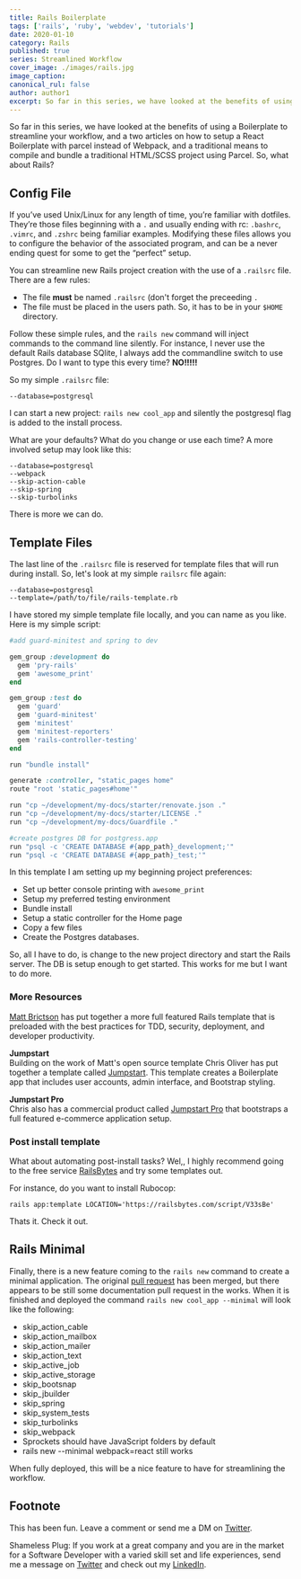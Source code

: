 ```yaml
---
title: Rails Boilerplate
tags: ['rails', 'ruby', 'webdev', 'tutorials']
date: 2020-01-10
category: Rails
published: true
series: Streamlined Workflow
cover_image: ./images/rails.jpg
image_caption:
canonical_rul: false
author: author1
excerpt: So far in this series, we have looked at the benefits of using a Boilerplate to streamline your workflow, and a two articles on how to setup a React Boilerplate with parcel instead of Webpack, and a traditional means to compile and bundle a traditional HTML/SCSS project using Parcel. So, what about Rails?
---
```

So far in this series, we have looked at the benefits of using a Boilerplate to streamline your workflow, and a two articles on how to setup a React Boilerplate with parcel instead of Webpack, and a traditional means to compile and bundle a traditional HTML/SCSS project using Parcel. So, what about Rails?

## Config File
If you’ve used Unix/Linux for any length of time, you’re familiar with dotfiles. They’re those files beginning with a `.` and usually ending with rc: `.bashrc`, `.vimrc`, and `.zshrc` being familiar examples. Modifying these files allows you to configure the behavior of the associated program, and can be a never ending quest for some to get the “perfect” setup.

You can streamline new Rails project creation with the use of a `.railsrc` file. There are a few rules:
- The file **must** be named `.railsrc` (don't forget the preceeding `.`
- The file must be placed in the users path. So, it has to be in your `$HOME` directory.

Follow these simple rules, and the `rails new` command will inject commands to the command line silently. For instance, I never use the default Rails database SQlite, I always add the commandline switch to use Postgres. Do I want to type this every time? **NO!!!!!**

So my simple `.railsrc` file:
```
--database=postgresql
```
I can start a new project: `rails new cool_app` and silently the postgresql flag is added to the install process.

What are your defaults? What do you change or use each time? A more involved setup may look like this:
```
--database=postgresql
--webpack
--skip-action-cable
--skip-spring
--skip-turbolinks
```
There is more we can do.

## Template Files
The last line of the `.railsrc` file is reserved for template files that will run during install. So, let's look at my simple `railsrc` file again:
```
--database=postgresql
--template=/path/to/file/rails-template.rb
```
I have stored my simple template file locally, and you can name as you like. Here is my simple script:
```ruby
#add guard-minitest and spring to dev

gem_group :development do 
  gem 'pry-rails'
  gem 'awesome_print'
end

gem_group :test do
  gem 'guard'
  gem 'guard-minitest'
  gem 'minitest'
  gem 'minitest-reporters'
  gem 'rails-controller-testing'
end

run "bundle install"

generate :controller, "static_pages home"
route "root 'static_pages#home'"

run "cp ~/development/my-docs/starter/renovate.json ."
run "cp ~/development/my-docs/starter/LICENSE ."
run "cp ~/development/my-docs/Guardfile ."

#create postgres DB for postgress.app
run "psql -c 'CREATE DATABASE #{app_path}_development;'"
run "psql -c 'CREATE DATABASE #{app_path}_test;'"
```
In this template I am setting up my beginning project preferences:
- Set up better console printing with `awesome_print`
- Setup my preferred testing environment
- Bundle install
- Setup a static controller for the Home page
- Copy a few files
- Create the Postgres databases.

So, all I have to do, is change to the new project directory and start the Rails server. The DB is setup enough to get started. This works for me but I want to do more.

### More Resources

[Matt Brictson](https://github.com/mattbrictson/rails-template) has put together a more full featured Rails template that is preloaded with the best practices for TDD, security, deployment, and developer productivity.

**Jumpstart**  
Building on the work of Matt's open source template Chris Oliver has put together a template called [Jumpstart](https://github.com/excid3/jumpstart/blob/master/template.rb). This template creates a Boilerplate app that includes user accounts, admin interface, and Bootstrap styling.

**Jumpstart Pro**  
Chris also has a commercial product called [Jumpstart Pro](https://jumpstartrails.com/) that bootstraps a full featured e-commerce application setup.

### Post install template

What about automating post-install tasks? Wel,, I highly recommend going to the free service [RailsBytes](https://railsbytes.com/public/templates) and try some templates out.

For instance, do you want to install Rubocop:
```
rails app:template LOCATION='https://railsbytes.com/script/V33sBe'
```
Thats it. Check it out.

## Rails Minimal
Finally, there is a new feature coming to the `rails new` command to create a minimal application. The original [pull request](https://github.com/rails/rails/pull/39282) has been merged, but there appears to be still some documentation pull request in the works. When it is finished and deployed the command `rails new cool_app --minimal` will look like the following:

- skip_action_cable
- skip_action_mailbox
- skip_action_mailer
- skip_action_text
- skip_active_job
- skip_active_storage
- skip_bootsnap
- skip_jbuilder
- skip_spring
- skip_system_tests
- skip_turbolinks
- skip_webpack
- Sprockets should have JavaScript folders by default
- rails new --minimal webpack=react still works

When fully deployed, this will be a nice feature to have for streamlining the workflow.

## Footnote
This has been fun. Leave a comment or send me a DM on [Twitter](http://twitter.com/EclecticCoding).

Shameless Plug: If you work at a great company and you are in the market for a Software Developer with a varied skill set and life experiences, send me a message on [Twitter](http://twitter.com/EclecticCoding) and check out my [LinkedIn](http://www.linkedin.com/in/dev-chuck-smith).
